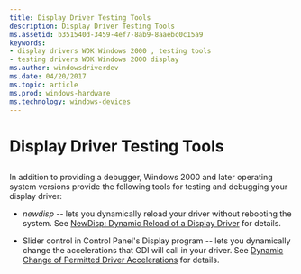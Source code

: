 ```yaml
---
title: Display Driver Testing Tools
description: Display Driver Testing Tools
ms.assetid: b351540d-3459-4ef7-8ab9-8aaebc0c15a9
keywords:
- display drivers WDK Windows 2000 , testing tools
- testing drivers WDK Windows 2000 display
ms.author: windowsdriverdev
ms.date: 04/20/2017
ms.topic: article
ms.prod: windows-hardware
ms.technology: windows-devices
---
```


# Display Driver Testing Tools


## <span id="ddk_display_driver_testing_tools_gg"></span><span id="DDK_DISPLAY_DRIVER_TESTING_TOOLS_GG"></span>


In addition to providing a debugger, Windows 2000 and later operating system versions provide the following tools for testing and debugging your display driver:

-   *newdisp* -- lets you dynamically reload your driver without rebooting the system. See [NewDisp: Dynamic Reload of a Display Driver](newdisp--dynamic-reload-of-a-display-driver.md) for details.

-   Slider control in Control Panel's Display program -- lets you dynamically change the accelerations that GDI will call in your driver. See [Dynamic Change of Permitted Driver Accelerations](dynamic-change-of-permitted-driver-accelerations.md) for details.

 

 





